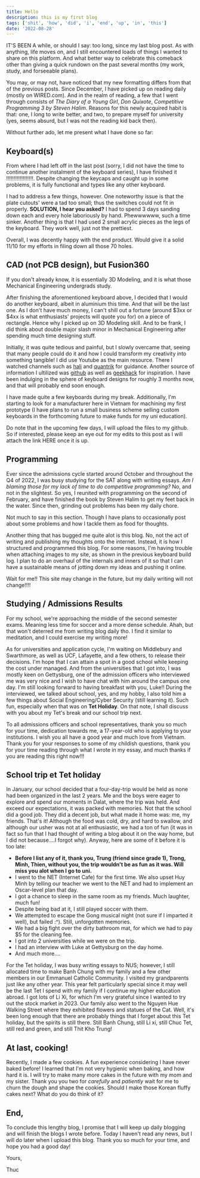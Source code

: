 ```yaml
---
title: Hello
description: this is my first blog
tags: ['shit', 'how', 'did', 'i', 'end', 'up', 'in', 'this']
date: '2022-08-28'
---
```


IT'S BEEN A while, or should I say: too long, since my last blog post. As with anything, life moves on, and I still encountered loads of things I wanted to share on this platform. And what better way to celebrate this comeback other than giving a quick rundown on the past several months (my work, study, and forseeable plans).

You may, or may not, have noticed that my new formatting differs from that of the previous posts. Since December, I have picked up on reading daily (mostly on WIRED.com). And in the realm of reading, a few that I went through consists of *The Diary of a Young Girl*, *Don Quixote*, *Competitive Programming 3 by Steven Halim*. Reasons for this newly acquired habit is that: one, I long to write better, and two, to prepare myself for university (yes, seems absurd, but I was not the reading kid back then).

Without further ado, let me present what I have done so far:

## Keyboard(s)

From where I had left off in the last post (sorry, I did not have the time to continue another instalment of the keyboard series), I have finished it !!!!!!!!!!!!!!!!!!. Despite changing the keycaps and caught up in some problems, it is fully functional and types like any other keyboard.

I had to address a few things, however. One noteworthy issue is that the plate cutouts' were a tad too small; thus the switches could not fit in properly. **SOLUTION, I hear you asked?** I had to spend 3 days sanding down each and every hole laboriously by hand. Phewwwwww, such a time sinker. Another thing is that I had used 2 small acrylic pieces as the legs of the keyboard. They work well, just not the prettiest.

Overall, I was decently happy with the end product. Would give it a solid 11/10 for my efforts in filing down all those 70 holes.

## CAD (not PCB design), but Fusion360

If you don't already know, it is essentially 3D Modeling, and it is what those Mechanical Engineering undergrads study.

After finishing the aforementioned keyboard above, I decided that I would do another keyboard, albeit in aluminium this time. And that will be the last one. As I don't have much money, I can't shill out a fortune (around $3xx or $4xx is what enthusiasts' projects will quote you for) on a piece of rectangle. Hence why I picked up on 3D Modeling skill. And to be frank, I did think about double major slash minor in Mechanical Engineering after spending much time designing stuff.

Initially, it was quite tedious and painful, but I slowly overcame that, seeing that many people could do it and how I could transform my creativity into something tangible! I did use Youtube as the main resource. There I watched channels such as [hali](https://www.youtube.com/@hali4045/videos) and [quantrik](https://www.youtube.com/watch?v=4P0zfLLblOw) for guidance. Another source of information I ultilized was [github](https://github.com) as well as [geekhack](https://geekhack.org) for inspiration. I have been indulging in the sphere of keyboard designs for roughly 3 months now, and that will probably end soon enough.

I have made quite a few keyboards during my break. Additionally, I'm starting to look for a manufacturer here in Vietnam for machining my first prototype (I have plans to run a small business scheme selling custom keyboards in the forthcoming future to make funds for my uni education).

Do note that in the upcoming few days, I will upload the files to my github. So if interested, please keep an eye out for my edits to this post as I will attach the link HERE once it is up.

## Programming

Ever since the admissions cycle started around October and throughout the Q4 of 2022, I was busy studying for the SAT along with writing essays. *Am I blaming those for my lack of time to do competitive programming?* No, and not in the slightest. So yes, I reunited with programming on the second of February, and have finished the book by Steven Halim to get my feet back in the water. Since then, grinding out problems has been my daily chore.

Not much to say in this section. Though I have plans to occasionally post about some problems and how I tackle them as food for thoughts.

Another thing that has bugged me quite alot is this blog. No, not the act of writing and publishing my thoughts onto the internet. Instead, it is how I structured and programmed this blog. For some reasons, I'm having trouble when attaching images to my site, as shown in the previous keyboard build log. I plan to do an overhaul of the internals and inners of it so that I can have a sustainable means of jotting down my ideas and pushing it online.

Wait for me!! This site may change in the future, but my daily writing will not change!!!!

## Studying / Admissions Results

For my school, we're approaching the middle of the second semester exams. Meaning less time for soccer and a more dense schedule. Ahah, but that won't deterred me from writing blog daily tho. I find it similar to meditation, and I could exercise my writing more!

As for universities and application cycle, I'm waiting on Middlebury and Swarthmore, as well as UCF, Lafayette, and a few others, to release their decisions. I'm hope that I can attain a spot in a good school while keeping the cost under managed. And from the universities that I got into, I was mostly keen on Gettysburg, one of the admission officers who interviewed me was very nice and I wish to have chat with him around the campus one day. I'm still looking forward to having breakfast with you, Luke!! During the interviewed, we talked about school, yes, and my hobby, I also told him a few things about Social Engineering/Cyber Security (still learning it). Such fun, especially when that was on **Tet Holiday**. On that note, I shall discuss with you about my Tet's break and our school trip next.

To all admissions officers and school representatives, thank you so much for your time, dedication towards me, a 17-year-old who is applying to your institutions. I wish you all have a good year and much love from Vietnam. Thank you for your responses to some of my childish questions, thank you for your time reading through what I wrote in my essay, and much thanks if you are reading this right now!!!

## School trip et Tet holiday

In January, our school decided that a four-day-trip would be held as none had been organized in the last 2 years. Me and the boys were eager to explore and spend our moments in Dalat, where the trip was held. And exceed our expectations, it was packed with memories. Not that the school did a good job. They did a decent job, but what made it home was: me, my friends. That's it! Although the food was cold, dry, and hard to swallow, and although our usher was not at all enthusiastic, we had a ton of fun (it was in fact so fun that I had thought of writing a blog about it on the way home, but I did not because....I forgot why). Anyway, here are some of it before it is too late:

- **Before I list any of it, thank you, Trung (friend since grade 1), Trong, Minh, Thien, without you, the trip wouldn't be as fun as it was. Will miss you alot when I go to uni.**
- I went to the NET (Internet Cafe) for the first time. We also upset Huy Minh by telling our teacher we went to the NET and had to implement an Oscar-level plan that day.
- I got a chance to sleep in the same room as my friends. Much laughter, much fun!
- Despite being bad at it, I still played soccer with them.
- We attempted to escape the Gong musical night (not sure if I imparted it well), but failed :^). Still, unforgotten memories.
- We had a big fight over the dirty bathroom mat, for which we had to pay $5 for the cleaning fee.
- I got into 2 universities while we were on the trip.
- I had an interview with Luke at Gettysburg on the day home.
- And much more....

For the Tet holiday, I was busy writing essays to NUS; however, I still allocated time to make Banh Chung with my family and a few other members in our Emmanuel Catholic Community. I visited my grandparents just like any other year. This year felt particularly special since it may well be the last Tet I spend with my family if I continue my higher education abroad. I got lots of Li Xi, for which I'm very grateful since I wanted to try out the stock market in 2023. Our family also went to the Nguyen Hue Walking Street where they exhibited flowers and statues of the Cat. Well, it's been long enough that there are probably things that I forget about this Tet holiday, but the spirits is still there. Still Banh Chung, still Li xi, still Chuc Tet, still red and green, and still Thit Kho Trung!

## At last, cooking!

Recently, I made a few cookies. A fun experience considering I have never baked before! I learned that I'm not very hygienic when baking, and how hard it is. I will try to make many more cakes in the future with my mom and my sister. Thank you you two for *carefully* and *patiently* wait for me to churn the dough and shape the cookies. Should I make those Korean fluffy cakes next? What do you do think of it?

## End,

To conclude this lengthy blog, I promise that I will keep up daily blogging and will finish the blogs I wrote before. Today I haven't read any news, but I will do later when I upload this blog. Thank you so much for your time, and hope you had a good day!

Yours,

Thuc
